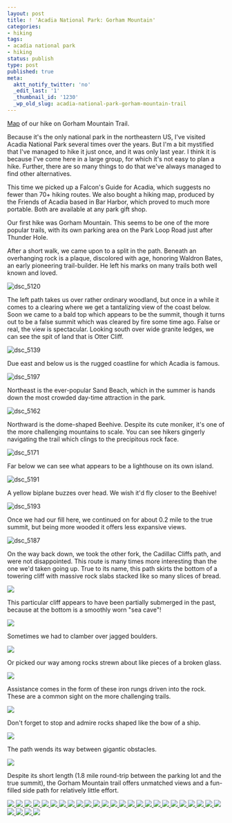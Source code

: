 ```yaml
---
layout: post
title: ! 'Acadia National Park: Gorham Mountain'
categories:
- hiking
tags:
- acadia national park
- hiking
status: publish
type: post
published: true
meta:
  aktt_notify_twitter: 'no'
  _edit_last: '1'
  _thumbnail_id: '1230'
  _wp_old_slug: acadia-national-park-gorham-mountain-trail
---
```

[Map](https://maps.google.com/maps/ms?msid=214490968088440958659.0004c4539d268330218f1&msa=0&ll=44.319534,-68.191431&spn=0.014907,0.027637) of our hike on Gorham Mountain Trail.

Because it's the only national park in the northeastern US, I've visited Acadia National Park several times over the years. But I'm a bit mystified that I've managed to hike it just once, and it was only last year.  I think it is because I've come here in a large group, for which it's not easy to plan a hike.  Further, there are so many things to do that we've always managed to find other alternatives.

This time we picked up a Falcon's Guide for Acadia, which suggests no fewer than 70+ hiking routes. We also bought a hiking map, produced by the Friends of Acadia based in Bar Harbor, which proved to much more portable. Both are available at any park gift shop.

Our first hike was Gorham Mountain.  This seems to be one of the more popular trails, with its own parking area on the Park Loop Road just after Thunder Hole.  

After a short walk, we came upon to a split in the path.  Beneath an overhanging rock is a plaque, discolored with age, honoring Waldron Bates, an early pioneering trail-builder.  He left his marks on many trails both well known and loved.

<img src='https://dl.dropboxusercontent.com/u/52804626/acadia-gorham/dsc_5120.jpg' alt='dsc_5120' class='ngg-singlepic ngg-center' />

The left path takes us over rather ordinary woodland, but once in a while it comes to a clearing where we get a tantalizing view of the coast below.  Soon we came to a bald top which appears to be the summit, though it turns out to be a false summit which was cleared by fire some time ago.  False or real, the view is spectacular.  Looking south over wide granite ledges, we can see the spit of land that is Otter Cliff.

<img src='https://dl.dropboxusercontent.com/u/52804626/acadia-gorham/dsc_5139.jpg' alt='dsc_5139' />

Due east and below us is the rugged coastline for which Acadia is famous.

<img src='https://dl.dropboxusercontent.com/u/52804626/acadia-gorham/dsc_5197.jpg' alt='dsc_5197' />

Northeast is the ever-popular Sand Beach, which in the summer is hands down the most crowded day-time attraction in the park.

<img src='https://dl.dropboxusercontent.com/u/52804626/acadia-gorham/dsc_5162.jpg' alt='dsc_5162' />

Northward is the dome-shaped Beehive.  Despite its cute moniker, it's one of the more challenging mountains to scale.  You can see hikers gingerly navigating the trail which clings to the precipitous rock face.

<img src='https://dl.dropboxusercontent.com/u/52804626/acadia-gorham/dsc_5171.jpg' alt='dsc_5171' />

Far below we can see what appears to be a lighthouse on its own island.

<img src='https://dl.dropboxusercontent.com/u/52804626/acadia-gorham/dsc_5191.jpg' alt='dsc_5191' />

A yellow biplane buzzes over head.  We wish it'd fly closer to the Beehive!

<img src='https://dl.dropboxusercontent.com/u/52804626/acadia-gorham/dsc_5193.jpg' alt='dsc_5193' />

Once we had our fill here, we continued on for about 0.2 mile to the true summit, but being more wooded it offers less expansive views.

<img src='https://dl.dropboxusercontent.com/u/52804626/acadia-gorham/dsc_5187.jpg' alt='dsc_5187' />

On the way back down, we took the other fork, the Cadillac Cliffs path, and were not disappointed. This route is many times more interesting than the one we'd taken going up.  True to its name, this path skirts the bottom of a towering cliff with massive rock slabs stacked like so many slices of bread.

<img src='https://dl.dropboxusercontent.com/u/52804626/acadia-gorham/dsc_5208.jpg' />

This particular cliff appears to have been partially submerged in the past, because at the bottom is a smoothly worn "sea cave"!

<img src='https://dl.dropboxusercontent.com/u/52804626/acadia-gorham/dsc_5227.jpg' />

Sometimes we had to clamber over jagged boulders.

<img src='https://dl.dropboxusercontent.com/u/52804626/acadia-gorham/dsc_5233.jpg' />

Or picked our way among rocks strewn about like pieces of a broken glass.

<img src='https://dl.dropboxusercontent.com/u/52804626/acadia-gorham/dsc_5234.jpg' />

Assistance comes in the form of these iron rungs driven into the rock.  These are a common sight on the more challenging trails.

<img src='https://dl.dropboxusercontent.com/u/52804626/acadia-gorham/dsc_5205.jpg' />

Don't forget to stop and admire rocks shaped like the bow of a ship.

<img src='https://dl.dropboxusercontent.com/u/52804626/acadia-gorham/dsc_5242.jpg' />

The path wends its way between gigantic obstacles.

<img src='https://dl.dropboxusercontent.com/u/52804626/acadia-gorham/dsc_5262.jpg' />

Despite its short length (1.8 mile round-trip between the parking lot and the true summit), the Gorham Mountain trail offers unmatched views and a fun-filled side path for relatively little effort.

<!-- Darkbox -->
<div class="darkbox">
<a href="https://dl.dropboxusercontent.com/u/52804626/acadia-gorham/dsc_5120.jpg" data-darkbox="acadia-gorham">
  <img src="https://dl.dropboxusercontent.com/u/52804626/acadia-gorham/thumbs/dsc_5120.jpg" />
</a>
<a href="https://dl.dropboxusercontent.com/u/52804626/acadia-gorham/dsc_5139.jpg" data-darkbox="acadia-gorham">
  <img src="https://dl.dropboxusercontent.com/u/52804626/acadia-gorham/thumbs/dsc_5139.jpg" />
</a>
<a href="https://dl.dropboxusercontent.com/u/52804626/acadia-gorham/dsc_5140.jpg" data-darkbox="acadia-gorham">
  <img src="https://dl.dropboxusercontent.com/u/52804626/acadia-gorham/thumbs/dsc_5140.jpg" />
</a>
<a href="https://dl.dropboxusercontent.com/u/52804626/acadia-gorham/dsc_5162.jpg" data-darkbox="acadia-gorham">
  <img src="https://dl.dropboxusercontent.com/u/52804626/acadia-gorham/thumbs/dsc_5162.jpg" />
</a>
<a href="https://dl.dropboxusercontent.com/u/52804626/acadia-gorham/dsc_5164.jpg" data-darkbox="acadia-gorham">
  <img src="https://dl.dropboxusercontent.com/u/52804626/acadia-gorham/thumbs/dsc_5164.jpg" />
</a>
<a href="https://dl.dropboxusercontent.com/u/52804626/acadia-gorham/dsc_5165.jpg" data-darkbox="acadia-gorham">
  <img src="https://dl.dropboxusercontent.com/u/52804626/acadia-gorham/thumbs/dsc_5165.jpg" />
</a>
<a href="https://dl.dropboxusercontent.com/u/52804626/acadia-gorham/dsc_5167.jpg" data-darkbox="acadia-gorham">
  <img src="https://dl.dropboxusercontent.com/u/52804626/acadia-gorham/thumbs/dsc_5167.jpg" />
</a>
<a href="https://dl.dropboxusercontent.com/u/52804626/acadia-gorham/dsc_5171.jpg" data-darkbox="acadia-gorham">
  <img src="https://dl.dropboxusercontent.com/u/52804626/acadia-gorham/thumbs/dsc_5171.jpg" />
</a>
<a href="https://dl.dropboxusercontent.com/u/52804626/acadia-gorham/dsc_5176.jpg" data-darkbox="acadia-gorham">
  <img src="https://dl.dropboxusercontent.com/u/52804626/acadia-gorham/thumbs/dsc_5176.jpg" />
</a>
<a href="https://dl.dropboxusercontent.com/u/52804626/acadia-gorham/dsc_5178.jpg" data-darkbox="acadia-gorham">
  <img src="https://dl.dropboxusercontent.com/u/52804626/acadia-gorham/thumbs/dsc_5178.jpg" />
</a>
<a href="https://dl.dropboxusercontent.com/u/52804626/acadia-gorham/dsc_5182.jpg" data-darkbox="acadia-gorham">
  <img src="https://dl.dropboxusercontent.com/u/52804626/acadia-gorham/thumbs/dsc_5182.jpg" />
</a>
<a href="https://dl.dropboxusercontent.com/u/52804626/acadia-gorham/dsc_5187.jpg" data-darkbox="acadia-gorham">
  <img src="https://dl.dropboxusercontent.com/u/52804626/acadia-gorham/thumbs/dsc_5187.jpg" />
</a>
<a href="https://dl.dropboxusercontent.com/u/52804626/acadia-gorham/dsc_5190.jpg" data-darkbox="acadia-gorham">
  <img src="https://dl.dropboxusercontent.com/u/52804626/acadia-gorham/thumbs/dsc_5190.jpg" />
</a>
<a href="https://dl.dropboxusercontent.com/u/52804626/acadia-gorham/dsc_5191.jpg" data-darkbox="acadia-gorham">
  <img src="https://dl.dropboxusercontent.com/u/52804626/acadia-gorham/thumbs/dsc_5191.jpg" />
</a>
<a href="https://dl.dropboxusercontent.com/u/52804626/acadia-gorham/dsc_5192.jpg" data-darkbox="acadia-gorham">
  <img src="https://dl.dropboxusercontent.com/u/52804626/acadia-gorham/thumbs/dsc_5192.jpg" />
</a>
<a href="https://dl.dropboxusercontent.com/u/52804626/acadia-gorham/dsc_5193.jpg" data-darkbox="acadia-gorham">
  <img src="https://dl.dropboxusercontent.com/u/52804626/acadia-gorham/thumbs/dsc_5193.jpg" />
</a>
<a href="https://dl.dropboxusercontent.com/u/52804626/acadia-gorham/dsc_5197.jpg" data-darkbox="acadia-gorham">
  <img src="https://dl.dropboxusercontent.com/u/52804626/acadia-gorham/thumbs/dsc_5197.jpg" />
</a>
<a href="https://dl.dropboxusercontent.com/u/52804626/acadia-gorham/dsc_5205.jpg" data-darkbox="acadia-gorham">
  <img src="https://dl.dropboxusercontent.com/u/52804626/acadia-gorham/thumbs/dsc_5205.jpg" />
</a>
<a href="https://dl.dropboxusercontent.com/u/52804626/acadia-gorham/dsc_5208.jpg" data-darkbox="acadia-gorham">
  <img src="https://dl.dropboxusercontent.com/u/52804626/acadia-gorham/thumbs/dsc_5208.jpg" />
</a>
<a href="https://dl.dropboxusercontent.com/u/52804626/acadia-gorham/dsc_5227.jpg" data-darkbox="acadia-gorham">
  <img src="https://dl.dropboxusercontent.com/u/52804626/acadia-gorham/thumbs/dsc_5227.jpg" />
</a>
<a href="https://dl.dropboxusercontent.com/u/52804626/acadia-gorham/dsc_5229.jpg" data-darkbox="acadia-gorham">
  <img src="https://dl.dropboxusercontent.com/u/52804626/acadia-gorham/thumbs/dsc_5229.jpg" />
</a>
<a href="https://dl.dropboxusercontent.com/u/52804626/acadia-gorham/dsc_5231.jpg" data-darkbox="acadia-gorham">
  <img src="https://dl.dropboxusercontent.com/u/52804626/acadia-gorham/thumbs/dsc_5231.jpg" />
</a>
<a href="https://dl.dropboxusercontent.com/u/52804626/acadia-gorham/dsc_5233.jpg" data-darkbox="acadia-gorham">
  <img src="https://dl.dropboxusercontent.com/u/52804626/acadia-gorham/thumbs/dsc_5233.jpg" />
</a>
<a href="https://dl.dropboxusercontent.com/u/52804626/acadia-gorham/dsc_5234.jpg" data-darkbox="acadia-gorham">
  <img src="https://dl.dropboxusercontent.com/u/52804626/acadia-gorham/thumbs/dsc_5234.jpg" />
</a>
<a href="https://dl.dropboxusercontent.com/u/52804626/acadia-gorham/dsc_5235.jpg" data-darkbox="acadia-gorham">
  <img src="https://dl.dropboxusercontent.com/u/52804626/acadia-gorham/thumbs/dsc_5235.jpg" />
</a>
<a href="https://dl.dropboxusercontent.com/u/52804626/acadia-gorham/dsc_5237.jpg" data-darkbox="acadia-gorham">
  <img src="https://dl.dropboxusercontent.com/u/52804626/acadia-gorham/thumbs/dsc_5237.jpg" />
</a>
<a href="https://dl.dropboxusercontent.com/u/52804626/acadia-gorham/dsc_5240.jpg" data-darkbox="acadia-gorham">
  <img src="https://dl.dropboxusercontent.com/u/52804626/acadia-gorham/thumbs/dsc_5240.jpg" />
</a>
<a href="https://dl.dropboxusercontent.com/u/52804626/acadia-gorham/dsc_5242.jpg" data-darkbox="acadia-gorham">
  <img src="https://dl.dropboxusercontent.com/u/52804626/acadia-gorham/thumbs/dsc_5242.jpg" />
</a>
<a href="https://dl.dropboxusercontent.com/u/52804626/acadia-gorham/dsc_5262.jpg" data-darkbox="acadia-gorham">
  <img src="https://dl.dropboxusercontent.com/u/52804626/acadia-gorham/thumbs/dsc_5262.jpg" />
</a>

</div>
<!-- End darkbox -->